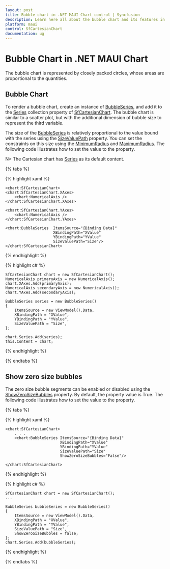 ```yaml
---
layout: post
title: Bubble chart in .NET MAUI Chart control | Syncfusion
description: Learn here all about the bubble chart and its features in Syncfusion .NET MAUI Chart (SfCartesianChart) control.
platform: maui
control: SfCartesianChart
documentation: ug
---
```


# Bubble Chart in .NET MAUI Chart

The bubble chart is represented by closely packed circles, whose areas are proportional to the quantities.

## Bubble Chart

To render a bubble chart, create an instance of [BubbleSeries](), and add it to the [Series](https://help.syncfusion.com/cr/maui/Syncfusion.Maui.Charts.SfCartesianChart.html#Syncfusion_Maui_Charts_SfCartesianChart_Series) collection property of [SfCartesianChart](https://help.syncfusion.com/cr/maui/Syncfusion.Maui.Charts.SfCartesianChart.html?tabs=tabid-1). The bubble chart is similar to a scatter plot, but with the additional dimension of bubble size to represent the third variable. 

The size of the [BubbleSeries]() is relatively proportional to the value bound with the series using the [SizeValuePath]() property. You can set the constraints on this size using the [MinimumRadius]() and [MaximumRadius](). The following code illustrates how to set the value to the property. 

N> The Cartesian chart has [Series](https://help.syncfusion.com/cr/maui/Syncfusion.Maui.Charts.SfCartesianChart.html#Syncfusion_Maui_Charts_SfCartesianChart_Series) as its default content.

{% tabs %}

{% highlight xaml %}

    <chart:SfCartesianChart>
    <chart:SfCartesianChart.XAxes>
        <chart:NumericalAxis />
    </chart:SfCartesianChart.XAxes>

    <chart:SfCartesianChart.YAxes>
        <chart:NumericalAxis />
    </chart:SfCartesianChart.YAxes>  
                
    <chart:BubbleSeries  ItemsSource="{Binding Data}"
						 XBindingPath="XValue"
						 YBindingPath="YValue"
                         SizeValuePath="Size"/>
    </chart:SfCartesianChart>

{% endhighlight %}

{% highlight c# %}

    SfCartesianChart chart = new SfCartesianChart();
    NumericalAxis primaryAxis = new NumericalAxis();
    chart.XAxes.Add(primaryAxis);
    NumericalAxis secondaryAxis = new NumericalAxis();
    chart.YAxes.Add(secondaryAxis);

    BubbleSeries series = new BubbleSeries()
    {
        ItemsSource = new ViewModel().Data,
        XBindingPath = "XValue",
        YBindingPath = "YValue",
        SizeValuePath = "Size",
    };

    chart.Series.Add(series);
    this.Content = chart;

{% endhighlight %}

{% endtabs %}

## Show zero size bubbles
The zero size bubble segments can be enabled or disabled using the [ShowZeroSizeBubbles]() property. By default, the property value is True. The following code illustrates how to set the value to the property.

{% tabs %}

{% highlight xaml %}

    <chart:SfCartesianChart>
        . . .
        <chart:BubbleSeries ItemsSource="{Binding Data}"
						    XBindingPath="XValue"
						    YBindingPath="YValue"
                            SizeValuePath="Size"
                            ShowZeroSizeBubbles="False"/>

    </chart:SfCartesianChart>

{% endhighlight %}

{% highlight c# %}

    SfCartesianChart chart = new SfCartesianChart();
    ...

    BubbleSeries bubbleSeries = new BubbleSeries() 
    { 
        ItemsSource = new ViewModel().Data,
        XBindingPath = "XValue",
        YBindingPath = "YValue",
        SizeValuePath = "Size",
        ShowZeroSizeBubbles = false;
    };
    chart.Series.Add(bubbleSeries);

{% endhighlight %}

{% endtabs %}
